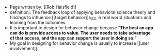 - Page written by: [[Rob Haisfield]]
- definition:: The feedback loop of applying behavioral science theory and findings to influence [[target behavior]]s[++](((CTx1I2--q))) in real world situations and learning from the outcomes. 
- It is important to design for behavior change because "**The best an app can do is provide access to value.  The user needs to take advantage of that access, and the app can support the user in doing so.**"
- My goal in designing for behavior change is usually to increase [[user involvement]].
